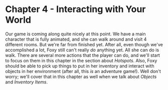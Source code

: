 # Chapter 4 - Interacting with Your World

Our game is coming along quite nicely at this point.  We have a main character that is fully animated, and she can walk around and visit 4 different rooms.  But we're far from finished yet.  After all, even though we've accomplished a lot, Foxy still can't really *do* anything yet. All she can do is walk.  There are several more actions that the player can do, and we'll start to focus on them in this chapter in the section about *Hotspots*. Also, Foxy should be able to pick up things to put in her inventory and interact with objects in her environment (after all, this *is* an adventure game!). Well don't worry; we'll cover that in this chapter as well when we talk about *Objects* and *Inventory Items*.

